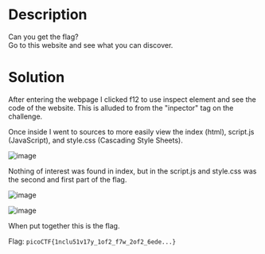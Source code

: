 # Description

Can you get the flag? <br>
Go to this website and see what you can discover.

# Solution

After entering the webpage I clicked f12 to use inspect element and see the code of the website. This is alluded to from the "inpector" tag on the challenge.

Once inside I went to sources to more easily view the index (html), script.js (JavaScript), and style.css (Cascading Style Sheets). 

![image](https://user-images.githubusercontent.com/91398631/236640471-8bb68907-227d-4a7b-a6d4-26fb26c5533d.png)

Nothing of interest was found in index, but in the script.js and style.css was the second and first part of the flag.

![image](https://user-images.githubusercontent.com/91398631/236640632-4b2c795c-db5b-4332-92f3-f06927fdb1b6.png)

![image](https://user-images.githubusercontent.com/91398631/236640639-00d912a4-582c-4f6b-9e9c-a99e4496e9bb.png)

When put together this is the flag.

Flag: ```picoCTF{1nclu51v17y_1of2_f7w_2of2_6ede...}```
